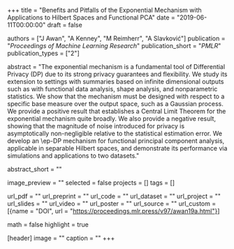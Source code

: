 +++
title = "Benefits and Pitfalls of the Exponential Mechanism with Applications to Hilbert Spaces and Functional PCA"
date = "2019-06-11T00:00:00"
draft = false

authors = ["J Awan", "A Kenney", "M Reimherr", "A Slavković"]
publication = "_Proceedings of Machine Learning Research_"
publication_short = "_PMLR_"
publication_types = ["2"]

abstract = "The exponential mechanism is a fundamental tool of Differential Privacy (DP) due to its strong privacy guarantees and flexibility. We study its extension to settings with summaries based on infinite dimensional outputs such as with functional data analysis, shape analysis, and nonparametric statistics. We show that the mechanism must be designed with respect to a specific base measure over the output space, such as a Gaussian process. We provide a positive result that establishes a Central Limit Theorem for the exponential mechanism quite broadly. We also provide a negative result, showing that the magnitude of noise introduced for privacy is asymptotically non-negligible relative to the statistical estimation error. We develop an \ep-DP mechanism for functional principal component analysis, applicable in separable Hilbert spaces, and demonstrate its performance via simulations and applications to two datasets."

abstract_short = ""

image_preview = ""
selected = false
projects = []
tags = []

url_pdf = ""
url_preprint = ""
url_code = ""
url_dataset = ""
url_project = ""
url_slides = ""
url_video = ""
url_poster = ""
url_source = ""
url_custom = [{name = "DOI", url = "https://proceedings.mlr.press/v97/awan19a.html"}]

math = false
highlight = true

[header]
image = ""
caption = ""
+++

